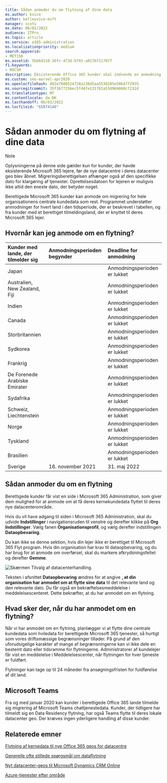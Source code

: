 ```yaml
---
title: Sådan anmoder du om flytning af dine data
ms.author: kvice
author: kelleyvice-msft
manager: scotv
ms.date: 06/02/2022
audience: ITPro
ms.topic: article
ms.service: o365-administration
ms.localizationpriority: medium
search.appverid:
- MET150
ms.assetid: 5bb64310-36fc-473d-b791-a0176f21707f
f1.keywords:
- NOCSH
description: Eksisterende Office 365 kunder skal indsende en anmodning inden fristen for deres land for at få flyttet deres Microsoft 365-tjenester til deres nye geografiske område.
ms.custom: seo-marvel-apr2020
ms.openlocfilehash: 492e7680524728a136d5aa5530285e50b47f2935
ms.sourcegitcommit: 35f167725bec5fd4fe131781a53d96b060cf232d
ms.translationtype: MT
ms.contentlocale: da-DK
ms.lasthandoff: 06/03/2022
ms.locfileid: "65874146"
---
```

# <a name="how-to-request-your-data-move"></a>Sådan anmoder du om flytning af dine data

> [!NOTE]
> Oplysningerne på denne side gælder kun for kunder, der havde eksisterende Microsoft 365 lejere, før de nye datacentre i deres datacenter geo blev åbnet. Migreringsberettigelsen afhænger også af den specifikke dato for klargøring af tjenester.  Oprettelsesdatoen for lejeren er muligvis ikke altid den eneste dato, der betyder noget.
  
Berettigede Microsoft 365 kunder kan anmode om migrering for hele organisationens centrale kundedata som rest.  Programmet understøtter anmodninger for hvert land i den tidsperiode, der er beskrevet i tabellen, og fra kunder med et berettiget tilmeldingsland, der er knyttet til deres Microsoft 365 lejer.
  
## <a name="when-can-i-request-a-move"></a>Hvornår kan jeg anmode om en flytning?

| Kunder med lande, der tilmelder sig | Anmodningsperioden begynder | Deadline for anmodning |
|:-----|:-----|:-----|
|Japan  | |Anmodningsperioden er lukket  |
|Australien, New Zealand, Fiji  | |Anmodningsperioden er lukket  |
|Indien  | |Anmodningsperioden er lukket  |
|Canada  | |Anmodningsperioden er lukket  |
|Storbritannien  | |Anmodningsperioden er lukket  |
|Sydkorea  | |Anmodningsperioden er lukket  |
|Frankrig  | |Anmodningsperioden er lukket  |
|De Forenede Arabiske Emirater  | |Anmodningsperioden er lukket  |
|Sydafrika  | |Anmodningsperioden er lukket  |
|Schweiz, Liechtenstein  | |Anmodningsperioden er lukket  |
|Norge  | |Anmodningsperioden er lukket  |
|Tyskland  | |Anmodningsperioden er lukket  |
|Brasilien  | |Anmodningsperioden er lukket  |
|Sverige  |16. november 2021  |31. maj 2022  |

## <a name="how-to-request-a-move"></a>Sådan anmoder du om en flytning

Berettigede kunder får vist en side i Microsoft 365 Administration, som giver dem mulighed for at anmode om at få deres kernekundedata flyttet til deres nye datacenterområde.  
  
Hvis du vil have adgang til siden i Microsoft 365 Administration, skal du udvide **Indstillinger** i navigationsruden til venstre og derefter klikke på **Org Indstillinger**.
Vælg fanen **Organisationsprofil**, og vælg derefter indstillingen **Dataopbevaring**.
  
Du kan ikke se denne sektion, hvis din lejer ikke er berettiget til Microsoft 365 Flyt program.  Hvis din organisation har krav til dataopbevaring, og du har brug for at anmode om overførsel, skal du markere afkrydsningsfeltet og derefter **Gemme**.
  
![Skærmen Tilvalg af datacenterhandling.](../media/dataresidencyflyoutae.jpg)
  
Teksten i afsnittet **Dataopbevaring** ændres for at angive **, at din organisation har anmodet om at flytte sine data** til det relevante land og den relevante dato. Du får også en bekræftelsesmeddelelse i meddelelsescenteret. Dette bekræfter, at du har anmodet om en flytning. 
  
## <a name="what-happens-after-requesting-a-move"></a>Hvad sker der, når du har anmodet om en flytning?

Når vi har anmodet om en flytning, planlægger vi at flytte dine centrale kundedata som hviledata for berettigede Microsoft 365 tjenester, så hurtigt som vores driftsmæssige begrænsninger tillader. På grund af den uforudsigelige karakter af mange af begrænsningerne kan vi ikke dele en bestemt dato eller tidsramme for flytningerne. Administratorer af kundelejer får vist en meddelelse i Meddelelsescenter, når flytningen for hver tjeneste er fuldført.
  
Flytninger kan tage op til 24 måneder fra ansøgningsfristen for fuldførelse af dit land.
  
## <a name="microsoft-teams"></a>Microsoft Teams

Fra og med januar 2020 kan kunder i berettigede Office 365 lande tilmelde sig migrering af Microsoft Teams chattjenestedata.  Kunder, der tidligere har tilmeldt sig en Data Residency flytning, har også Teams flytte til deres lokale datacenter geo.  Der kræves ingen yderligere handling af disse kunder.

## <a name="related-topics"></a>Relaterede emner

[Flytning af kernedata til nye Office 365 geos for datacentre](moving-data-to-new-datacenter-geos.md)

[Generelle ofte stillede spørgsmål om dataflytning](data-move-faq.md)

[Nyt datacenter-geos til Microsoft Dynamics CRM Online](/power-platform/admin/new-datacenter-regions)
  
[Azure-tjenester efter område](https://azure.microsoft.com/regions/)
